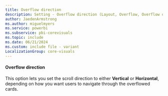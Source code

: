 ```yaml
---
title: Overflow direction
description: Setting - Overflow direction (Layout, Overflow, Overflow direction)
author: JaedenArmstrong
ms.author: miguelmyers
ms.service: powerbi
ms.subservice: pbi-corevisuals
ms.topic: include
ms.date: 06/21/2024
ms.custom: include file - variant
LocalizationGroup: core-visuals
---
```

#### Overflow direction

This option lets you set the scroll direction to either **Vertical** or **Horizontal**, depending on how you want users to navigate through the overflowed cards.
